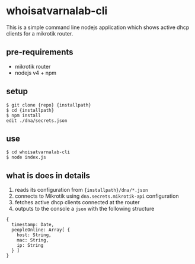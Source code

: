 # whoisatvarnalab-cli

This is a simple command line nodejs application which shows active dhcp clients for a mikrotik router.

## pre-requirements

* mikrotik router
* nodejs v4 + npm

## setup

    $ git clone {repo} {installpath}
    $ cd {installpath}
    $ npm install
    edit ./dna/secrets.json

## use

    $ cd whoisatvarnalab-cli
    $ node index.js

## what is does in details

1. reads its configuration from `{installpath}/dna/*.json`
2. connects to Mikrotik using `dna.secrets.mikrotik-api` configuration
3. fetches active dhcp clients connected at the router
4. outputs to the console a `json` with the following structure

  ```
  {
    timestamp: Date,
    peopleOnline: Array[ {
      host: String,
      mac: String,
      ip: String
    } ]
  }
  ```
